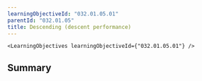 ```yaml
---
learningObjectiveId: "032.01.05.01"
parentId: "032.01.05"
title: Descending (descent performance)
---
```


```tsx eval
<LearningObjectives learningObjectiveId={"032.01.05.01"} />
```

## Summary
